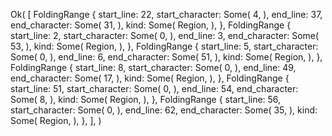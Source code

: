 Ok(
    [
        FoldingRange {
            start_line: 22,
            start_character: Some(
                4,
            ),
            end_line: 37,
            end_character: Some(
                31,
            ),
            kind: Some(
                Region,
            ),
        },
        FoldingRange {
            start_line: 2,
            start_character: Some(
                0,
            ),
            end_line: 3,
            end_character: Some(
                53,
            ),
            kind: Some(
                Region,
            ),
        },
        FoldingRange {
            start_line: 5,
            start_character: Some(
                0,
            ),
            end_line: 6,
            end_character: Some(
                51,
            ),
            kind: Some(
                Region,
            ),
        },
        FoldingRange {
            start_line: 8,
            start_character: Some(
                0,
            ),
            end_line: 49,
            end_character: Some(
                17,
            ),
            kind: Some(
                Region,
            ),
        },
        FoldingRange {
            start_line: 51,
            start_character: Some(
                0,
            ),
            end_line: 54,
            end_character: Some(
                8,
            ),
            kind: Some(
                Region,
            ),
        },
        FoldingRange {
            start_line: 56,
            start_character: Some(
                0,
            ),
            end_line: 62,
            end_character: Some(
                35,
            ),
            kind: Some(
                Region,
            ),
        },
    ],
)